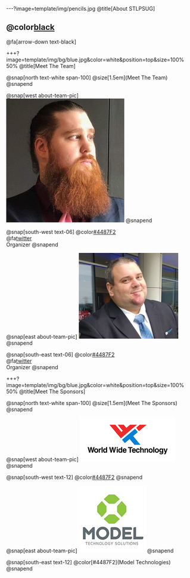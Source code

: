 ---?image=template/img/pencils.jpg
@title[About STLPSUG]

## @color[black](About<br>STLPSUG)

@fa[arrow-down text-black]


+++?image=template/img/bg/blue.jpg&color=white&position=top&size=100% 50%
@title[Meet The Team]

@snap[north text-white span-100]
@size[1.5em](Meet The Team)
@snapend

@snap[west about-team-pic]
![Mike](template/img/profile/mike.png)
@snapend

@snap[south-west text-06]
@color[#4487F2](Mike)
<br>
@fa[twitter](barbariankb)
<br>
Organizer
@snapend

@snap[east about-team-pic]
![Ken](template/img/profile/ken.png)
@snapend

@snap[south-east text-06]
@color[#4487F2](Ken)
<br>
@fa[twitter](kenmaglio)
<br>
Organizer
@snapend


+++?image=template/img/bg/blue.jpg&color=white&position=top&size=100% 50%
@title[Meet The Sponsors]

@snap[north text-white span-100]
@size[1.5em](Meet The Sponsors)
@snapend

@snap[west about-team-pic]
![WWT](template/img/profile/wwt.png)
@snapend

@snap[south-west text-12]
@color[#4487F2](WWT)
@snapend

@snap[east about-team-pic]
![Model](template/img/profile/model.png)
@snapend

@snap[south-east text-12]
@color[#4487F2](Model Technologies)
@snapend